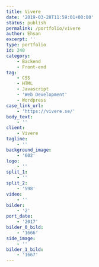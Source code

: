 ```yaml
---
title: Vivere
date: '2019-03-28T11:59:01+00:00'
status: publish
permalink: /portfolio/vivere
author: Ehsan
excerpt: ''
type: portfolio
id: 240
category:
    - Backend
    - Front-end
tag:
    - CSS
    - HTML
    - Javascript
    - 'Web Development'
    - Wordpress
case_link_url:
    - 'https://vivere.se/'
body_text:
    - ''
client:
    - Vivere
tagline:
    - ''
background_image:
    - '602'
logo:
    - ''
split_1:
    - ''
split_2:
    - '598'
video:
    - ''
bilder:
    - '2'
port_date:
    - '2017'
bilder_0_bild:
    - '1666'
side_image:
    - ''
bilder_1_bild:
    - '1667'
---
```

<!DOCTYPE html PUBLIC "-//W3C//DTD HTML 4.0 Transitional//EN" "http://www.w3.org/TR/REC-html40/loose.dtd">
<?xml encoding="UTF-8">
